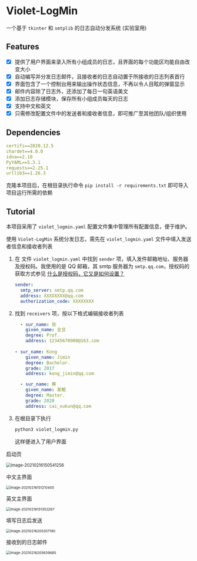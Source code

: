# Violet-LogMin
一个基于 `tkinter` 和 `smtplib` 的日志自动分发系统 (实验室用)

## Features

- [x] 提供了用户界面来录入所有小组成员的日志，且界面的每个功能区均能自由改变大小
- [x] 自动编写并分发日志邮件，且接收者的日志自动置于所接收的日志列表首行
- [x] 界面包含了一个控制台用来输出操作状态信息，不再以令人目眩的弹窗显示
- [x] 邮件内容除了日志外，还添加了每日一句英语美文
- [x] 添加日志存储模块，保存所有小组成员每天的日志
- [x] 支持中文和英文
- [x] 只需修改配置文件中的发送者和接收者信息，即可推广至其他团队/组织使用

## Dependencies

```yaml
certifi==2020.12.5
chardet==4.0.0
idna==2.10
PyYAML==5.3.1
requests==2.25.1
urllib3==1.26.3
```

克隆本项目后，在根目录执行命令 `pip install -r requirements.txt` 即可导入项目运行所需的依赖

## Tutorial

本项目采用了 `violet_logmin.yaml` 配置文件集中管理所有配置信息，便于维护。

使用 `Violet-LogMin` 系统分发日志，需先在 `violet_logmin.yaml` 文件中填入发送者信息和接收者列表



1. 在 文件 `violet_logmin.yaml` 中找到 `sender` 项，填入发件邮箱地址、服务器及授权码。我使用的是 QQ 邮箱，其 smtp 服务器为 `smtp.qq.com`，授权码的获取方式参见 [什么是授权码，它又是如何设置？]( https://service.mail.qq.com/cgi-bin/help?subtype=1&id=28&no=1001256)

   ```yaml
   sender:
     smtp_server: smtp.qq.com
     address: XXXXXXXX@qq.com
     authorization_code: XXXXXXXX
   ```

2. 找到 `receivers` 项，按以下格式编辑接收者列表

   ```yaml
     - sur_name: 张
       given_name: 全旦
       degree: Prof.
       address: 12345678900@163.com
       
   - sur_name: Kong
       given_name: Jimin
       degree: Bachelor.
       grade: 2017
       address: kong_jimin@qq.com
   
     - sur_name: 蔡
       given_name: 某鲲
       degree: Master.
       grade: 2020
       address: cai_xukun@qq.com
   ```

3. 在根目录下执行

   ```bash
   python3 violet_logmin.py
   ```

   这样便进入了用户界面

 

启动页

<img src="https://gitee.com/The-MinGo/MinGoBlog-Image/raw/master/Violet-LogMin//image-20210216150541256.png" alt="image-20210216150541256" style="zoom: 80%;" />

中文主界面

<img src="https://gitee.com/The-MinGo/MinGoBlog-Image/raw/master/Violet-LogMin//image-20210216151210405.png" alt="image-20210216151210405" style="zoom: 67%;" />

英文主界面

<img src="https://gitee.com/The-MinGo/MinGoBlog-Image/raw/master/Violet-LogMin//image-20210216151352267.png" alt="image-20210216151352267" style="zoom:67%;" />

填写日志后发送

<img src="https://gitee.com/The-MinGo/MinGoBlog-Image/raw/master/Violet-LogMin//image-20210216205307190.png" alt="image-20210216205307190" style="zoom:67%;" />

接收到的日志邮件

<img src="https://gitee.com/The-MinGo/MinGoBlog-Image/raw/master/Violet-LogMin//image-20210216205639685.png" alt="image-20210216205639685" style="zoom: 67%;" />